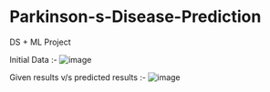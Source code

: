 # Parkinson-s-Disease-Prediction
DS + ML Project

Initial Data :-
![image](https://user-images.githubusercontent.com/109604902/220133377-5784fc1f-2179-4f94-9372-7a33889f7d83.png)

Given results v/s predicted results :-
![image](https://user-images.githubusercontent.com/109604902/220134020-4409032c-225f-4ba9-937d-91e82d1e2f35.png)
